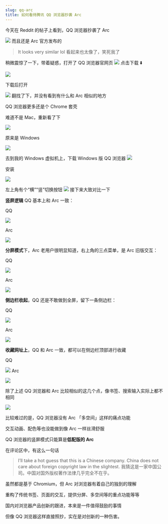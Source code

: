 ```yaml
---
slug: qq-arc
title: 如何看待腾讯 QQ 浏览器抄袭 Arc
---
```


今天在 Reddit 的帖子上看到，QQ 浏览器抄袭了 Arc

![](https://img.wukaipeng.com/2024/03/23-111424-5uKUfL-127d87abfb8e4bcabbe2ca6f99a650b7.png)
而且还是 Arc 官方发布的

> It looks very similar lol
> 看起来也太像了，笑死我了


稍微震惊了一下，带着疑惑，打开了 QQ 浏览器官网页
![](https://img.wukaipeng.com/2024/03/23-111424-xef6lw-1b0d187f463d4181b1d0db7f99b51ba4.png)
点击下载 ⬇️

![](https://img.wukaipeng.com/2024/03/23-111424-rwzRVb-5fa1e6d8a84d480aabadaf5e6d23f844.png)

下载后打开

![](https://img.wukaipeng.com/2024/03/23-111424-lY8vc8-7e3413bebc534539855efc1508c49054.png)
翻找了下，并没有看到有什么和 Arc 相似的地方

QQ 浏览器更多还是个 Chrome 套壳

难道不是 Mac，重新看了下

![](https://img.wukaipeng.com/2024/03/23-111424-70l57h-942638ca5e1c4e61b5a94f73f8bc89b7.png)

原来是 Windows

![](https://img.wukaipeng.com/2024/03/23-111424-bWK4ao-8bda446cb72e4d6aac81841b355ca1e2.gif)

去到我的 Windows 虚拟机上，下载 Windows 版 QQ 浏览器
![](https://img.wukaipeng.com/2024/03/23-111424-iChzzq-36efe0c36e224a06a49c795238610855.png)

安装

![](https://img.wukaipeng.com/2024/03/23-111424-Yx2h4W-4b7775ec2a9f457bae3c95e9b64757de.png)

左上角有个“横”“竖”切换按钮
![](https://img.wukaipeng.com/2024/03/23-111424-97q3xB-ab8a0bac46504813b2051785b57958f2.png)
接下来大致对比一下

**竖屏逻辑** QQ 基本上和 Arc 一致：

QQ

![](https://img.wukaipeng.com/2024/03/23-111424-xo2UST-e54874bf15964b309c239810d4fb20e6.png)


Arc

![](https://img.wukaipeng.com/2024/03/23-111424-bNwTUJ-5c902a71a849434bb5b294ccda912369.png)


**分屏模式**下，Arc 老用户很明显知道，右上角的三点菜单，是 Arc 旧版交互：

QQ

![](https://img.wukaipeng.com/2024/03/23-111424-fQFZ3U-c5e39712c5824f7bbbeee4c1243130ba.png)


Arc

![](https://img.wukaipeng.com/2024/03/23-111424-h7V75E-0144429cf292438fad504a1d36b32e4a.png)





**侧边栏收起**，QQ 还是不敢做到全屏，留下一条侧边栏：

QQ 


![](https://img.wukaipeng.com/2024/03/23-111424-Ho4Fr7-ce2e05f274f5460da663651ccd355f90.png)






Arc


![](https://img.wukaipeng.com/2024/03/23-111424-zRHIez-499fd01b7103413eb370815b866ff344.gif)


**收藏网址上**，QQ 和 Arc 一致，都可以在侧边栏顶部进行收藏

QQ

![](https://img.wukaipeng.com/2024/03/23-111424-3HJgbr-54d2266ad5d64a8aba024bf8a5f933ba.png)
Arc

![](https://img.wukaipeng.com/2024/03/23-111424-yLxwDn-6e873f0a259c42df99bab5efa422424f.png)



除了上述 QQ 浏览器和 Arc 比较相似的这几个点，像书签、搜索输入实际上都不相同

![](https://img.wukaipeng.com/2024/03/23-111424-o33eVW-87b39da738c54c4fbecb600f4277baff.png)

比较难过的是，QQ 浏览器没有 Arc 「多空间」这样的痛点功能

交互动画、配色等也没能做到像 Arc 一样丝滑舒服

QQ 浏览器的竖屏模式只能算是**低配版的 Arc**

在评论区中，有这么一句话

> I’ll take a hot guess that this is a Chinese company. China does not care about foreign copyright law in the slightest.
> 我猜这是一家中国公司。中国对国外版权著作法律几乎完全不在乎。

虽然都是基于 Chromium，但 Arc 对浏览器有着自己的独到的理解

重构了传统书签、页面的交互，提供分屏、多空间等的重点功能等等

国内对浏览器产品创新的跟进，本来是一件值得鼓励的事情

但像 QQ 浏览器这样直接照抄，实在是对创新的一种伤害。
